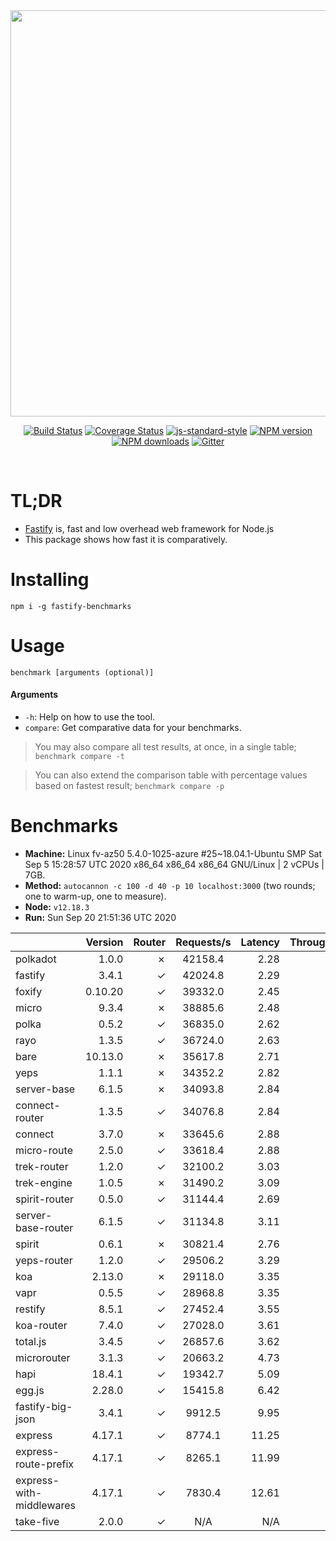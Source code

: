 <div align="center">
<img src="https://github.com/fastify/graphics/raw/master/full-logo.png" width="650" height="auto"/>
</div>

<div align="center">

[![Build Status](https://travis-ci.org/fastify/fastify.svg?branch=master)](https://travis-ci.org/fastify/fastify)
[![Coverage Status](https://coveralls.io/repos/github/fastify/fastify/badge.svg?branch=master)](https://coveralls.io/github/fastify/fastify?branch=master)
[![js-standard-style](https://img.shields.io/badge/code%20style-standard-brightgreen.svg?style=flat)](http://standardjs.com/)
[![NPM version](https://img.shields.io/npm/v/fastify.svg?style=flat)](https://www.npmjs.com/package/fastify)
[![NPM downloads](https://img.shields.io/npm/dm/fastify.svg?style=flat)](https://www.npmjs.com/package/fastify) [![Gitter](https://badges.gitter.im/gitterHQ/gitter.svg)](https://gitter.im/fastify)
</div>
<br />

# TL;DR

* [Fastify](https://github.com/fastify/fastify) is, fast and low overhead web framework for Node.js
* This package shows how fast it is comparatively.

# Installing

```
npm i -g fastify-benchmarks
```

# Usage

```
benchmark [arguments (optional)]
```

#### Arguments

* `-h`: Help on how to use the tool.
* `compare`: Get comparative data for your benchmarks.

> You may also compare all test results, at once, in a single table; `benchmark compare -t`

> You can also extend the comparison table with percentage values based on fastest result; `benchmark compare -p`
# Benchmarks
* __Machine:__ Linux fv-az50 5.4.0-1025-azure #25~18.04.1-Ubuntu SMP Sat Sep 5 15:28:57 UTC 2020 x86_64 x86_64 x86_64 GNU/Linux | 2 vCPUs | 7GB.
* __Method:__ `autocannon -c 100 -d 40 -p 10 localhost:3000` (two rounds; one to warm-up, one to measure).
* __Node:__ `v12.18.3`
* __Run:__ Sun Sep 20 21:51:36 UTC 2020

|                          | Version | Router | Requests/s | Latency | Throughput/Mb |
| :--                      | --:     | --:    | :-:        | --:     | --:           |
| polkadot                 | 1.0.0   | ✗      | 42158.4    | 2.28    | 6.59          |
| fastify                  | 3.4.1   | ✓      | 42024.8    | 2.29    | 6.57          |
| foxify                   | 0.10.20 | ✓      | 39332.0    | 2.45    | 5.59          |
| micro                    | 9.3.4   | ✗      | 38885.6    | 2.48    | 6.08          |
| polka                    | 0.5.2   | ✓      | 36835.0    | 2.62    | 5.76          |
| rayo                     | 1.3.5   | ✓      | 36724.0    | 2.63    | 5.74          |
| bare                     | 10.13.0 | ✗      | 35617.8    | 2.71    | 5.57          |
| yeps                     | 1.1.1   | ✗      | 34352.2    | 2.82    | 5.37          |
| server-base              | 6.1.5   | ✗      | 34093.8    | 2.84    | 5.33          |
| connect-router           | 1.3.5   | ✓      | 34076.8    | 2.84    | 5.33          |
| connect                  | 3.7.0   | ✗      | 33645.6    | 2.88    | 5.26          |
| micro-route              | 2.5.0   | ✓      | 33618.4    | 2.88    | 5.26          |
| trek-router              | 1.2.0   | ✓      | 32100.2    | 3.03    | 4.56          |
| trek-engine              | 1.0.5   | ✗      | 31490.2    | 3.09    | 4.47          |
| spirit-router            | 0.5.0   | ✓      | 31144.4    | 2.69    | 4.87          |
| server-base-router       | 6.1.5   | ✓      | 31134.8    | 3.11    | 4.87          |
| spirit                   | 0.6.1   | ✗      | 30821.4    | 2.76    | 4.82          |
| yeps-router              | 1.2.0   | ✓      | 29506.2    | 3.29    | 4.61          |
| koa                      | 2.13.0  | ✗      | 29118.0    | 3.35    | 4.55          |
| vapr                     | 0.5.5   | ✓      | 28968.8    | 3.35    | 4.12          |
| restify                  | 8.5.1   | ✓      | 27452.4    | 3.55    | 4.35          |
| koa-router               | 7.4.0   | ✓      | 27028.0    | 3.61    | 4.23          |
| total.js                 | 3.4.5   | ✓      | 26857.6    | 3.62    | 7.63          |
| microrouter              | 3.1.3   | ✓      | 20663.2    | 4.73    | 3.23          |
| hapi                     | 18.4.1  | ✓      | 19342.7    | 5.09    | 3.03          |
| egg.js                   | 2.28.0  | ✓      | 15415.8    | 6.42    | 5.09          |
| fastify-big-json         | 3.4.1   | ✓      | 9912.5     | 9.95    | 113.81        |
| express                  | 4.17.1  | ✓      | 8774.1     | 11.25   | 1.37          |
| express-route-prefix     | 4.17.1  | ✓      | 8265.1     | 11.99   | 2.88          |
| express-with-middlewares | 4.17.1  | ✓      | 7830.4     | 12.61   | 2.83          |
| take-five                | 2.0.0   | ✓      | N/A        | N/A     | N/A           |
